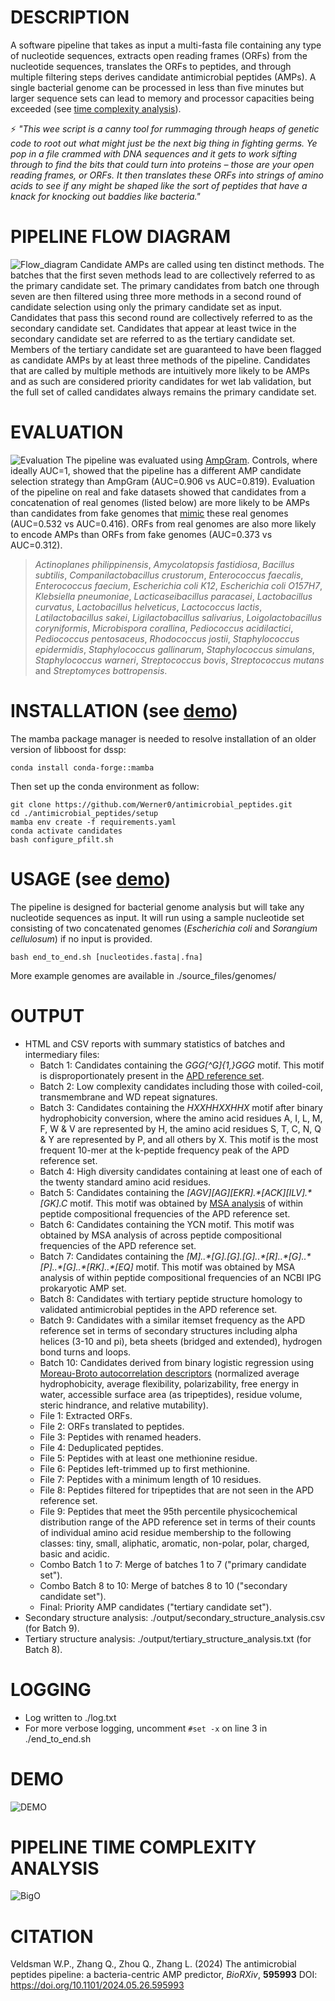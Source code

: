 # DESCRIPTION
A software pipeline that takes as input a multi-fasta file containing any type of nucleotide sequences, extracts open reading frames (ORFs) from the nucleotide sequences, translates the ORFs to peptides, and through multiple filtering steps derives candidate antimicrobial peptides (AMPs). A single bacterial genome can be processed in less than five minutes but larger sequence sets can lead to memory and processor capacities being exceeded (see [time complexity analysis](#pipeline-time-complexity-analysis)).

:zap: _"This wee script is a canny tool for rummaging through heaps of genetic code to root out what might just be the next big thing in fighting germs. Ye pop in a file crammed with DNA sequences and it gets to work sifting through to find the bits that could turn into proteins – those are your open reading frames, or ORFs. It then translates these ORFs into strings of amino acids to see if any might be shaped like the sort of peptides that have a knack for knocking out baddies like bacteria."_

# PIPELINE FLOW DIAGRAM
![Flow_diagram](source_files/images/flow_diagram.gif)
Candidate AMPs are called using ten distinct methods. The batches that the first seven methods lead to are collectively referred to as the primary candidate set. The primary candidates from batch one through seven are then filtered using three more methods in a second round of candidate selection using only the primary candidate set as input. Candidates that pass this second round are collectively referred to as the secondary candidate set. Candidates that appear at least twice in the secondary candidate set are referred to as the tertiary candidate set. Members of the tertiary candidate set are guaranteed to have been flagged as candidate AMPs by at least three methods of the pipeline. Candidates that are called by multiple methods are intuitively more likely to be AMPs and as such are considered priority candidates for wet lab validation, but the full set of called candidates always remains the primary candidate set.

# EVALUATION
![Evaluation](source_files/images/evaluation.gif)
The pipeline was evaluated using [AmpGram](https://doi.org/10.3390/ijms21124310). Controls, where ideally AUC=1, showed that the pipeline has a different AMP candidate selection strategy than AmpGram (AUC=0.906 vs AUC=0.819). Evaluation of the pipeline on real and fake datasets showed that candidates from a concatenation of real genomes (listed below) are more likely to be AMPs than candidates from fake genomes that [mimic](source_files/dead_code/mimic.sh) these real genomes (AUC=0.532 vs AUC=0.416). ORFs from real genomes are also more likely to encode AMPs than ORFs from fake genomes (AUC=0.373 vs AUC=0.312).

>_Actinoplanes philippinensis_, 
_Amycolatopsis fastidiosa_, 
_Bacillus subtilis_, 
_Companilactobacillus crustorum_, 
_Enterococcus faecalis_, 
_Enterococcus faecium_, 
_Escherichia coli K12_, 
_Escherichia coli O157H7_, 
_Klebsiella pneumoniae_, 
_Lacticaseibacillus paracasei_, 
_Lactobacillus curvatus_, 
_Lactobacillus helveticus_, 
_Lactococcus lactis_, 
_Latilactobacillus sakei_, 
_Ligilactobacillus salivarius_, 
_Loigolactobacillus coryniformis_, 
_Microbispora corallina_, 
_Pediococcus acidilactici_, 
_Pediococcus pentosaceus_, 
_Rhodococcus jostii_, 
_Staphylococcus epidermidis_, 
_Staphylococcus gallinarum_, 
_Staphylococcus simulans_, 
_Staphylococcus warneri_, 
_Streptococcus bovis_, 
_Streptococcus mutans_ and 
_Streptomyces bottropensis_.

# INSTALLATION (see [demo](#demo))
The mamba package manager is needed to resolve installation of an older version of libboost for dssp:  

```
conda install conda-forge::mamba
```

Then set up the conda environment as follow:  

```
git clone https://github.com/Werner0/antimicrobial_peptides.git
cd ./antimicrobial_peptides/setup
mamba env create -f requirements.yaml
conda activate candidates
bash configure_pfilt.sh
```

# USAGE (see [demo](#demo))
The pipeline is designed for bacterial genome analysis but will take any nucleotide sequences as input. It will run using a sample nucleotide set consisting of two concatenated genomes (_Escherichia coli_ and _Sorangium cellulosum_) if no input is provided.

```
bash end_to_end.sh [nucleotides.fasta|.fna]
```

More example genomes are available in ./source_files/genomes/

# OUTPUT
+ HTML and CSV reports with summary statistics of batches and intermediary files:
  +  Batch 1: Candidates containing the _GGG[^G]{1,}GGG_ motif. This motif is disproportionately present in the [APD reference set](https://aps.unmc.edu/).
  +  Batch 2: Low complexity candidates including those with coiled-coil, transmembrane and WD repeat signatures.
  +  Batch 3: Candidates containing the _HXXHHXXHHX_ motif after binary hydrophobicity conversion, where the amino acid residues A, I, L, M, F, W & V are represented by H, the amino acid residues S, T, C, N, Q & Y are represented by P, and all others by X. This motif is the most frequent 10-mer at the k-peptide frequency peak of the APD reference set.
  +  Batch 4: High diversity candidates containing at least one of each of the twenty standard amino acid residues.
  +  Batch 5: Candidates containing the _[AGV][AG][EKR].&ast;[ACK][ILV].&ast;[GK].C_ motif. This motif was obtained by [MSA analysis](source_files/dead_code/msa_count.py) of within peptide compositional frequencies of the APD reference set.
  +  Batch 6: Candidates containing the YCN motif. This motif was obtained by MSA analysis of across peptide compositional frequencies of the APD reference set.
  +  Batch 7: Candidates containing the _[M]..&ast;[G].[G].[G]..&ast;[R]..&ast;[G]..&ast;[P]..&ast;[G]..&ast;[RK]..&ast;[EQ]_ motif. This motif was obtained by MSA analysis of within peptide compositional frequencies of an NCBI IPG prokaryotic AMP set.
  +  Batch 8: Candidates with tertiary peptide structure homology to validated antimicrobial peptides in the APD reference set.
  +  Batch 9: Candidates with a similar itemset frequency as the APD reference set in terms of secondary structures including alpha helices (3-10 and pi), beta sheets (bridged and extended), hydrogen bond turns and loops.
  +  Batch 10: Candidates derived from binary logistic regression using [Moreau-Broto autocorrelation descriptors](https://github.com/nanxstats/protr/blob/master/R/desc-04-MoreauBroto.R) (normalized average hydrophobicity, average flexibility, polarizability, free energy in water, accessible surface area (as tripeptides), residue volume, steric hindrance, and relative mutability).
  +  File 1: Extracted ORFs.
  +  File 2: ORFs translated to peptides.
  +  File 3: Peptides with renamed headers.
  +  File 4: Deduplicated peptides.
  +  File 5: Peptides with at least one methionine residue.
  +  File 6: Peptides left-trimmed up to first methionine.
  +  File 7: Peptides with a minimum length of 10 residues.
  +  File 8: Peptides filtered for tripeptides that are not seen in the APD reference set.
  +  File 9: Peptides that meet the 95th percentile physicochemical distribution range of the APD reference set in terms of their counts of individual amino acid residue membership to the following classes: tiny, small, aliphatic, aromatic, non-polar, polar, charged, basic and acidic. 
  +  Combo Batch 1 to 7: Merge of batches 1 to 7 ("primary candidate set").
  +  Combo Batch 8 to 10: Merge of batches 8 to 10 ("secondary candidate set").
  +  Final: Priority AMP candidates ("tertiary candidate set").
+ Secondary structure analysis: ./output/secondary_structure_analysis.csv (for Batch 9).
+ Tertiary structure analysis: ./output/tertiary_structure_analysis.txt (for Batch 8).

# LOGGING
+ Log written to ./log.txt  
+ For more verbose logging, uncomment `#set -x` on line 3 in ./end_to_end.sh

# DEMO
![DEMO](source_files/images/demo.gif)

# PIPELINE TIME COMPLEXITY ANALYSIS
![BigO](source_files/images/time_complexity.gif)

# CITATION
Veldsman W.P., Zhang Q., Zhou Q., Zhang L. (2024) The antimicrobial peptides pipeline: a bacteria-centric AMP predictor, _BioRXiv_, __595993__ DOI: https://doi.org/10.1101/2024.05.26.595993
